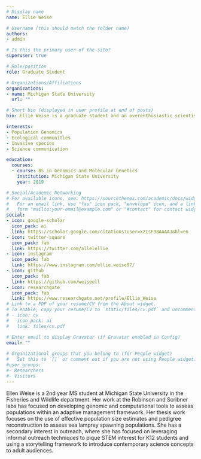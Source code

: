 ```yaml
---
# Display name
name: Ellie Weise

# Username (this should match the folder name)
authors:
- admin

# Is this the primary user of the site?
superuser: true

# Role/position
role: Graduate Student

# Organizations/Affiliations
organizations:
- name: Michigan State University
  url: ""

# Short bio (displayed in user profile at end of posts)
bio: Ellie Weise is a graduate student and an overenthusiastic scientist (not necessarily in that order).

interests:
- Population Genomics
- Ecological communities
- Invasive species
- Science communication

education:
  courses:
  - course: BS in Genomics and Molecular Genetics
    institution: Michigan State University
    year: 2019

# Social/Academic Networking
# For available icons, see: https://sourcethemes.com/academic/docs/widgets/#icons
#   For an email link, use "fas" icon pack, "envelope" icon, and a link in the
#   form "mailto:your-email@example.com" or "#contact" for contact widget.
social:
- icon: google-scholar
  icon_pack: ai
  link: https://scholar.google.com/citations?user=xzIsF98AAAAJ&hl=en
- icon: twitter-square
  icon_pack: fab
  link: https://twitter.com/allelellie
- icon: instagram
  icon_pack: fab
  link: https://www.instagram.com/ellie.weise97/
- icon: github
  icon_pack: fab
  link: https://github.com/weiseell
- icon: researchgate
  icon_pack: fab
  link: https://www.researchgate.net/profile/Ellie_Weise
# Link to a PDF of your resume/CV from the About widget.
# To enable, copy your resume/CV to `static/files/cv.pdf` and uncomment the lines below.  
# - icon: cv
#   icon_pack: ai
#   link: files/cv.pdf

# Enter email to display Gravatar (if Gravatar enabled in Config)
email: ""
  
# Organizational groups that you belong to (for People widget)
#   Set this to `[]` or comment out if you are not using People widget.  
#user_groups:
#- Researchers
#- Visitors
---
```


Ellen Weise is a 2nd year MS student at Michigan State University in the Fisheries and Wildlife department. Her work at the Robinson and Scribner labs has focused on developing genomic and computational tools to assess populations within an adaptive management framework. Her thesis work focuses on the use of effective population size estimates and pedigree reconstruction to assess sea lamprey spawning populations. She has a secondary interest in outreach, where she has focused on leveraging informal outreach techniques to pique STEM interest for K12 students and using a storytelling framework to introduce contemporary science concepts to adult audiences. 
